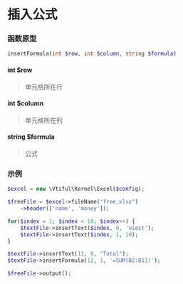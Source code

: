 # 插入公式

### **函数原型**

```php
insertFormula(int $row, int $column, string $formula)
```

#### **int $row**

> 单元格所在行

#### **int $column**

> 单元格所在列

#### **string $formula**

> 公式

### 示例

```php
$excel = new \Vtiful\Kernel\Excel($config);

$freeFile = $excel->fileName("free.xlsx")
    ->header(['name', 'money']);

for($index = 1; $index < 10; $index++) {
    $textFile->insertText($index, 0, 'viest');
    $textFile->insertText($index, 1, 10);
}

$textFile->insertText(12, 0, "Total");
$textFile->insertFormula(12, 1, '=SUM(B2:B11)');

$freeFile->output();
```

